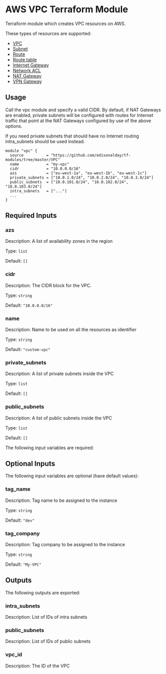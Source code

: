 # AWS VPC Terraform Module 

Terraform module which creates VPC resources on AWS.

These types of resources are supported:

* [VPC](https://www.terraform.io/docs/providers/aws/r/vpc.html)
* [Subnet](https://www.terraform.io/docs/providers/aws/r/subnet.html)
* [Route](https://www.terraform.io/docs/providers/aws/r/route.html)
* [Route table](https://www.terraform.io/docs/providers/aws/r/route_table.html)
* [Internet Gateway](https://www.terraform.io/docs/providers/aws/r/internet_gateway.html)
* [Network ACL](https://www.terraform.io/docs/providers/aws/r/network_acl.html)
* [NAT Gateway](https://www.terraform.io/docs/providers/aws/r/nat_gateway.html)
* [VPN Gateway](https://www.terraform.io/docs/providers/aws/r/vpn_gateway.html)

## Usage

Call the vpc module and specify a valid CIDR. By default, if NAT Gateways are enabled, private subnets will be configured with routes for Internet traffic that point at the NAT Gateways configured by use of the above options.

If you need private subnets that should have no Internet routing intra_subnets should be used instead.

```hcl
module "vpc" {
  source          = "https://github.com/edisonalday/tf-modules/tree/master/VPC"
  name            = "my-vpc"
  cidr            = "10.0.0.0/16"
  azs             = ["eu-west-1a", "eu-west-1b", "eu-west-1c"]
  private_subnets = ["10.0.1.0/24", "10.0.2.0/24", "10.0.3.0/24"]
  public_subnets  = ["10.0.101.0/24", "10.0.102.0/24", "10.0.103.0/24"]
  intra_subnets   = ["..."]
  ...
}
```

## Required Inputs

### azs

Description: A list of availability zones in the region

Type: `list`

Default: `[]`

### cidr

Description: The CIDR block for the VPC.

Type: `string`

Default: `"10.0.0.0/16"`

### name

Description: Name to be used on all the resources as identifier

Type: `string`

Default: `"custom-vpc"`

### private\_subnets

Description: A list of private subnets inside the VPC

Type: `list`

Default: `[]`

### public\_subnets

Description: A list of public subnets inside the VPC

Type: `list`

Default: `[]`

The following input variables are required:

## Optional Inputs

The following input variables are optional (have default values):

### tag\_name

Description: Tag name to be assigned to the instance

Type: `string`

Default: `"dev"`

### tag\_company

Description: Tag company to be assigned to the instance

Type: `string`

Default: `"My-VPC"`

## Outputs

The following outputs are exported:

### intra\_subnets

Description: List of IDs of intra subnets

### public\_subnets

Description: List of IDs of public subnets

### vpc\_id

Description: The ID of the VPC